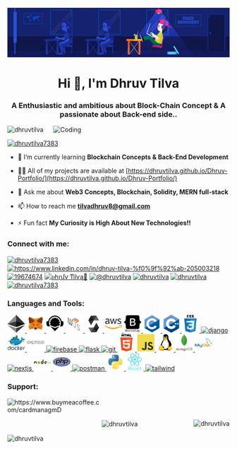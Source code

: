 ![logo](https://github.com/DhruvTilva/DhruvTilva/blob/main/cover.jpg)
<h1 align="center">Hi 👋, I'm Dhruv Tilva</h1>
<h3 align="center">A Enthusiastic and ambitious about Block-Chain Concept & A passionate about Back-end side..</h3>
<img align="right" alt="Coding" width="400" src="https://cdn.dribbble.com/users/1187836/screenshots/6539429/programer.gif">

<p align="left"> <img src="https://komarev.com/ghpvc/?username=dhruvtilva&label=Profile%20views&color=0e75b6&style=flat" alt="dhruvtilva" /> </p>



<p align="left"> <a href="https://twitter.com/dhruvtilva7383" target="blank"><img src="https://img.shields.io/twitter/follow/dhruvtilva7383?logo=twitter&style=for-the-badge" alt="dhruvtilva7383" /></a> </p>

- 🌱 I’m currently learning **Blockchain Concepts & Back-End Development**

- 👨‍💻 All of my projects are available at [https://dhruvtilva.github.io/Dhruv-Portfolio/](https://dhruvtilva.github.io/Dhruv-Portfolio/)

- 💬 Ask me about **Web3 Concepts, Blockchain, Solidity, MERN full-stack**

- 📫 How to reach me **tilvadhruv8@gmail.com**

- ⚡ Fun fact **My Curiosity is High About New Technologies!!**

<h3 align="left">Connect with me:</h3>
<p align="left">
<a href="https://twitter.com/dhruvtilva7383" target="blank"><img align="center" src="https://raw.githubusercontent.com/rahuldkjain/github-profile-readme-generator/master/src/images/icons/Social/twitter.svg" alt="dhruvtilva7383" height="30" width="40" /></a>
<a href="https://linkedin.com/in/https://www.linkedin.com/in/dhruv-tilva-%f0%9f%92%ab-205003218" target="blank"><img align="center" src="https://raw.githubusercontent.com/rahuldkjain/github-profile-readme-generator/master/src/images/icons/Social/linked-in-alt.svg" alt="https://www.linkedin.com/in/dhruv-tilva-%f0%9f%92%ab-205003218" height="30" width="40" /></a>
<a href="https://stackoverflow.com/users/19674674" target="blank"><img align="center" src="https://raw.githubusercontent.com/rahuldkjain/github-profile-readme-generator/master/src/images/icons/Social/stack-overflow.svg" alt="19674674" height="30" width="40" /></a>
<a href="https://instagram.com/ꭰհɾմѵ ͳìӏѵą💫" target="blank"><img align="center" src="https://raw.githubusercontent.com/rahuldkjain/github-profile-readme-generator/master/src/images/icons/Social/instagram.svg" alt="ꭰհɾմѵ ͳìӏѵą💫" height="30" width="40" /></a>
<a href="https://medium.com/@dhruvtilva" target="blank"><img align="center" src="https://raw.githubusercontent.com/rahuldkjain/github-profile-readme-generator/master/src/images/icons/Social/medium.svg" alt="@dhruvtilva" height="30" width="40" /></a>
<a href="https://www.hackerrank.com/dhruvtilva" target="blank"><img align="center" src="https://raw.githubusercontent.com/rahuldkjain/github-profile-readme-generator/master/src/images/icons/Social/hackerrank.svg" alt="dhruvtilva" height="30" width="40" /></a>
<a href="https://www.leetcode.com/dhruvtilva" target="blank"><img align="center" src="https://raw.githubusercontent.com/rahuldkjain/github-profile-readme-generator/master/src/images/icons/Social/leet-code.svg" alt="dhruvtilva" height="30" width="40" /></a>
<a href="https://auth.geeksforgeeks.org/user/dhruvtilva7383" target="blank"><img align="center" src="https://raw.githubusercontent.com/rahuldkjain/github-profile-readme-generator/master/src/images/icons/Social/geeks-for-geeks.svg" alt="dhruvtilva7383" height="30" width="40" /></a>
</p>

<h3 align="left">Languages and Tools:</h3>
<p align="left"><a href="https://ethereum.org/en/developers/"> <img src="https://github.com/DhruvTilva/DhruvTilva/blob/main/etherium.png" alt="aws" width="40" height="40"/> </a>
<a href="https://metamask.io/"> <img src="https://github.com/DhruvTilva/DhruvTilva/blob/main/metamask.png" alt="aws" width="40" height="40"/> </a>
<a href="https://remix.ethereum.org/"> <img src="https://github.com/DhruvTilva/DhruvTilva/blob/main/remix.png" alt="aws" width="40" height="40"/> </a>
<a href="https://web3js.org/#/"> <img src="https://github.com/DhruvTilva/DhruvTilva/blob/main/web3%20js.png" alt="aws" width="40" height="40"/> </a>
<a href="https://www.tutorialspoint.com/solidity/index.htm"> <img src="https://github.com/DhruvTilva/DhruvTilva/blob/main/solidity.png" alt="aws" width="40" height="40"/> </a>
<a href="https://aws.amazon.com" target="_blank" rel="noreferrer"> <img src="https://raw.githubusercontent.com/devicons/devicon/master/icons/amazonwebservices/amazonwebservices-original-wordmark.svg" alt="aws" width="40" height="40"/> </a> <a href="https://getbootstrap.com" target="_blank" rel="noreferrer"> <img src="https://raw.githubusercontent.com/devicons/devicon/master/icons/bootstrap/bootstrap-plain-wordmark.svg" alt="bootstrap" width="40" height="40"/> </a> <a href="https://www.cprogramming.com/" target="_blank" rel="noreferrer"> <img src="https://raw.githubusercontent.com/devicons/devicon/master/icons/c/c-original.svg" alt="c" width="40" height="40"/> </a> <a href="https://www.w3schools.com/cpp/" target="_blank" rel="noreferrer"> <img src="https://raw.githubusercontent.com/devicons/devicon/master/icons/cplusplus/cplusplus-original.svg" alt="cplusplus" width="40" height="40"/> </a> <a href="https://www.w3schools.com/css/" target="_blank" rel="noreferrer"> <img src="https://raw.githubusercontent.com/devicons/devicon/master/icons/css3/css3-original-wordmark.svg" alt="css3" width="40" height="40"/> </a> <a href="https://www.djangoproject.com/" target="_blank" rel="noreferrer"> <img src="https://cdn.worldvectorlogo.com/logos/django.svg" alt="django" width="40" height="40"/> </a> <a href="https://www.docker.com/" target="_blank" rel="noreferrer"> <img src="https://raw.githubusercontent.com/devicons/devicon/master/icons/docker/docker-original-wordmark.svg" alt="docker" width="40" height="40"/> </a> <a href="https://expressjs.com" target="_blank" rel="noreferrer"> <img src="https://raw.githubusercontent.com/devicons/devicon/master/icons/express/express-original-wordmark.svg" alt="express" width="40" height="40"/> </a> <a href="https://firebase.google.com/" target="_blank" rel="noreferrer"> <img src="https://www.vectorlogo.zone/logos/firebase/firebase-icon.svg" alt="firebase" width="40" height="40"/> </a> <a href="https://flask.palletsprojects.com/" target="_blank" rel="noreferrer"> <img src="https://www.vectorlogo.zone/logos/pocoo_flask/pocoo_flask-icon.svg" alt="flask" width="40" height="40"/> </a> <a href="https://git-scm.com/" target="_blank" rel="noreferrer"> <img src="https://www.vectorlogo.zone/logos/git-scm/git-scm-icon.svg" alt="git" width="40" height="40"/> </a> <a href="https://www.w3.org/html/" target="_blank" rel="noreferrer"> <img src="https://raw.githubusercontent.com/devicons/devicon/master/icons/html5/html5-original-wordmark.svg" alt="html5" width="40" height="40"/> </a> <a href="https://developer.mozilla.org/en-US/docs/Web/JavaScript" target="_blank" rel="noreferrer"> <img src="https://raw.githubusercontent.com/devicons/devicon/master/icons/javascript/javascript-original.svg" alt="javascript" width="40" height="40"/> </a> <a href="https://www.linux.org/" target="_blank" rel="noreferrer"> <img src="https://raw.githubusercontent.com/devicons/devicon/master/icons/linux/linux-original.svg" alt="linux" width="40" height="40"/> </a> <a href="https://www.mongodb.com/" target="_blank" rel="noreferrer"> <img src="https://raw.githubusercontent.com/devicons/devicon/master/icons/mongodb/mongodb-original-wordmark.svg" alt="mongodb" width="40" height="40"/> </a> <a href="https://www.mysql.com/" target="_blank" rel="noreferrer"> <img src="https://raw.githubusercontent.com/devicons/devicon/master/icons/mysql/mysql-original-wordmark.svg" alt="mysql" width="40" height="40"/> </a> <a href="https://nextjs.org/" target="_blank" rel="noreferrer"> <img src="https://cdn.worldvectorlogo.com/logos/nextjs-2.svg" alt="nextjs" width="40" height="40"/> </a> <a href="https://nodejs.org" target="_blank" rel="noreferrer"> <img src="https://raw.githubusercontent.com/devicons/devicon/master/icons/nodejs/nodejs-original-wordmark.svg" alt="nodejs" width="40" height="40"/> </a> <a href="https://www.php.net" target="_blank" rel="noreferrer"> <img src="https://raw.githubusercontent.com/devicons/devicon/master/icons/php/php-original.svg" alt="php" width="40" height="40"/> </a> <a href="https://postman.com" target="_blank" rel="noreferrer"> <img src="https://www.vectorlogo.zone/logos/getpostman/getpostman-icon.svg" alt="postman" width="40" height="40"/> </a> <a href="https://www.python.org" target="_blank" rel="noreferrer"> <img src="https://raw.githubusercontent.com/devicons/devicon/master/icons/python/python-original.svg" alt="python" width="40" height="40"/> </a> <a href="https://reactjs.org/" target="_blank" rel="noreferrer"> <img src="https://raw.githubusercontent.com/devicons/devicon/master/icons/react/react-original-wordmark.svg" alt="react" width="40" height="40"/> </a> <a href="https://tailwindcss.com/" target="_blank" rel="noreferrer"> <img src="https://www.vectorlogo.zone/logos/tailwindcss/tailwindcss-icon.svg" alt="tailwind" width="40" height="40"/> </a> </p>

<h3 align="left">Support:</h3>
<p><a href="[https://www.buymeacoffee.com/cardmanagmD](https://www.buymeacoffee.com/cardmanagmD)"> <img align="left" src="https://cdn.buymeacoffee.com/buttons/v2/default-yellow.png" height="50" width="210" alt="https://www.buymeacoffee.com/cardmanagmD" /></a></p><br><br>

<p><img align="right" src="https://github-readme-stats.vercel.app/api/top-langs?username=dhruvtilva&show_icons=true&locale=en&layout=compact" alt="dhruvtilva" /></p>

<p>&nbsp;<img align="center" src="https://github-readme-stats.vercel.app/api?username=dhruvtilva&show_icons=true&locale=en" alt="dhruvtilva" /></p>

<p><img align="center" src="https://github-readme-streak-stats.herokuapp.com/?user=dhruvtilva&" alt="dhruvtilva" /></p>

